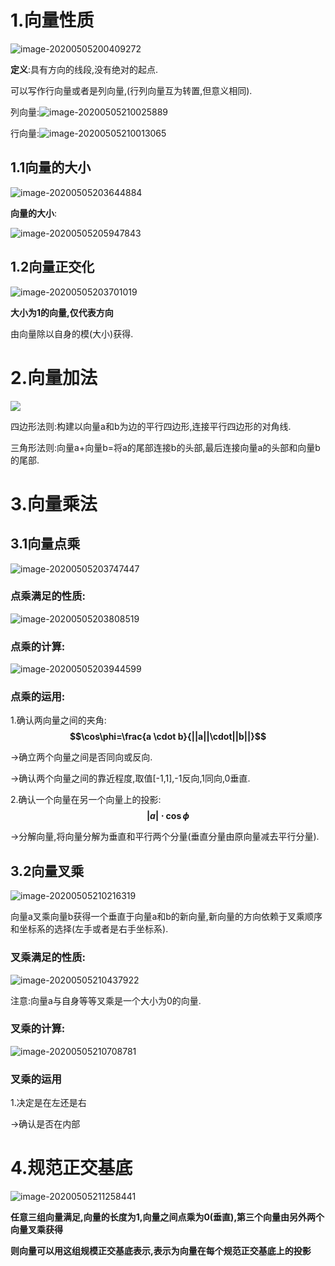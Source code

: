 # 1.向量性质

![image-20200505200409272](E:\读书笔记\Note\Math\image-20200505200409272.png)

**定义**:具有方向的线段,没有绝对的起点.

可以写作行向量或者是列向量,(行列向量互为转置,但意义相同).

列向量:![image-20200505210025889](E:\读书笔记\Note\Math\image-20200505210025889.png)

行向量:![image-20200505210013065](E:\读书笔记\Note\Math\image-20200505210013065.png)

## 1.1向量的大小

![image-20200505203644884](E:\读书笔记\Note\Math\image-20200505203644884.png)

**向量的大小**:

![image-20200505205947843](E:\读书笔记\Note\Math\image-20200505205947843.png)

## 1.2向量正交化

![image-20200505203701019](E:\读书笔记\Note\Math\image-20200505203701019.png)

**大小为1的向量,仅代表方向**

由向量除以自身的模(大小)获得.

# 2.向量加法

![](E:\读书笔记\Note\Math\image-20200505203538712.png)

四边形法则:构建以向量a和b为边的平行四边形,连接平行四边形的对角线.

三角形法则:向量a+向量b=将a的尾部连接b的头部,最后连接向量a的头部和向量b的尾部.

# 3.向量乘法

## 3.1向量点乘

![image-20200505203747447](E:\读书笔记\Note\Math\image-20200505203747447.png)

### **点乘满足的性质**:

![image-20200505203808519](E:\读书笔记\Note\Math\image-20200505203808519.png)

### **点乘的计算**:

![image-20200505203944599](E:\读书笔记\Note\Math\image-20200505203944599.png)

### **点乘的运用**:

1.确认两向量之间的夹角:**$$\cos\phi=\frac{a \cdot b}{||a||\cdot||b||}$$**

->确立两个向量之间是否同向或反向.

->确认两个向量之间的靠近程度,取值[-1,1],-1反向,1同向,0垂直.

2.确认一个向量在另一个向量上的投影:**$$|a|\cdot\cos\phi $$**

->分解向量,将向量分解为垂直和平行两个分量(垂直分量由原向量减去平行分量).

## 3.2向量叉乘

![image-20200505210216319](E:\读书笔记\Note\Math\image-20200505210216319.png)

向量a叉乘向量b获得一个垂直于向量a和b的新向量,新向量的方向依赖于叉乘顺序和坐标系的选择(左手或者是右手坐标系).

### **叉乘满足的性质:**

![image-20200505210437922](E:\读书笔记\Note\Math\image-20200505210437922.png)

注意:向量a与自身等等叉乘是一个大小为0的向量.

### **叉乘的计算:**

![image-20200505210708781](E:\读书笔记\Note\Math\image-20200505210708781.png)

### **叉乘的运用**

1.决定是在左还是右

->确认是否在内部

# 4.规范正交基底

![image-20200505211258441](E:\读书笔记\Note\Math\image-20200505211258441.png)

**任意三组向量满足,向量的长度为1,向量之间点乘为0(垂直),第三个向量由另外两个向量叉乘获得**

**则向量可以用这组规模正交基底表示,表示为向量在每个规范正交基底上的投影**